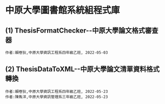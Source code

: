 # 中原大學圖書館系統組程式庫  

## (1) ThesisFormatChecker--中原大學論文格式審查器   
    作者:賴卷狄,中原大學資訊工程系四年級乙班, 2022-05-03

## (2) ThesisDataToXML--中原大學論文清單資料格式轉換
    作者:賴卷狄,中原大學資訊工程系四年級乙班, 2022-05-23
    作者:陳雋洋,中原大學資訊管理系三年級乙班, 2022-05-23

